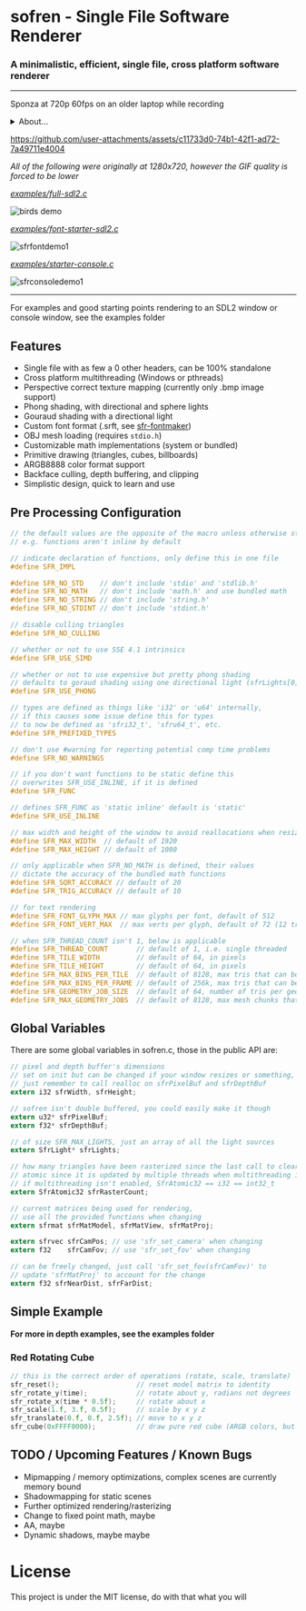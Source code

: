 # sofren - Single File Software Renderer

### A minimalistic, efficient, single file, cross platform software renderer

---

Sponza at 720p 60fps on an older laptop while recording
<details>
  <summary>About...</summary>
  The model was loading using raylib's LoadModel function and then converted to sofren's structs,
  and the textures were resized down to 128x128 from 1024x1024 (from profiling, like 40% of the
  program's time was just from cache misses so this was the "fix", mipmapping is on the TODO list).
</details>

https://github.com/user-attachments/assets/c11733d0-74b1-42f1-ad72-7a49711e4004

*All of the following were originally at 1280x720, however the GIF quality is forced to be lower*

[*examples/full-sdl2.c*](https://github.com/cyprus327/sofren/blob/main/examples/full-sdl2.c)

![birds demo](https://github.com/user-attachments/assets/73646581-9351-4320-b029-6f31cd42f79f)

[*examples/font-starter-sdl2.c*](https://github.com/cyprus327/sofren/blob/main/examples/font-starter-sdl2.c)

![sfrfontdemo1](https://github.com/user-attachments/assets/87f62598-b39e-4d04-b19d-0f97ddba1622)

[*examples/starter-console.c*](https://github.com/cyprus327/sofren/blob/main/examples/tex-starter-sdl2.c)

![sfrconsoledemo1](https://github.com/user-attachments/assets/36b51566-7893-4729-a498-b18c6569ea83)

---

For examples and good starting points rendering to an SDL2 window or console window, see the examples folder

## Features
- Single file with as few a 0 other headers, can be 100% standalone
- Cross platform multithreading (Windows or pthreads)
- Perspective correct texture mapping (currently only .bmp image support)
- Phong shading, with directional and sphere lights
- Gouraud shading with a directional light
- Custom font format (.srft, see [sfr-fontmaker]([https://g](https://github.com/cyprus327/sfr-fontmaker)))
- OBJ mesh loading (requires `stdio.h`)
- Customizable math implementations (system or bundled)
- Primitive drawing (triangles, cubes, billboards)
- ARGB8888 color format support
- Backface culling, depth buffering, and clipping
- Simplistic design, quick to learn and use

## Pre Processing Configuration 
```c
// the default values are the opposite of the macro unless otherwise stated,
// e.g. functions aren't inline by default

// indicate declaration of functions, only define this in one file
#define SFR_IMPL

#define SFR_NO_STD    // don't include 'stdio' and 'stdlib.h'
#define SFR_NO_MATH   // don't include 'math.h' and use bundled math
#define SFR_NO_STRING // don't include 'string.h'
#define SFR_NO_STDINT // don't include 'stdint.h'

// disable culling triangles
#define SFR_NO_CULLING

// whether or not to use SSE 4.1 intrinsics
#define SFR_USE_SIMD

// whether or not to use expensive but pretty phong shading
// defaults to goraud shading using one directional light (sfrLights[0]) otherwise
#define SFR_USE_PHONG

// types are defined as things like 'i32' or 'u64' internally,
// if this causes some issue define this for types
// to now be defined as 'sfri32_t', 'sfru64_t', etc.
#define SFR_PREFIXED_TYPES

// don't use #warning for reporting potential comp time problems
#define SFR_NO_WARNINGS

// if you don't want functions to be static define this
// overwrites SFR_USE_INLINE, if it is defined
#define SFR_FUNC

// defines SFR_FUNC as 'static inline' default is 'static'
#define SFR_USE_INLINE

// max width and height of the window to avoid reallocations when resizing
#define SFR_MAX_WIDTH  // default of 1920
#define SFR_MAX_HEIGHT // default of 1080

// only applicable when SFR_NO_MATH is defined, their values
// dictate the accuracy of the bundled math functions
#define SFR_SQRT_ACCURACY // default of 20
#define SFR_TRIG_ACCURACY // default of 10

// for text rendering
#define SFR_FONT_GLYPH_MAX // max glyphs per font, default of 512
#define SFR_FONT_VERT_MAX  // max verts per glyph, default of 72 (12 tris)

// when SFR_THREAD_COUNT isn't 1, below is applicable
#define SFR_THREAD_COUNT       // default of 1, i.e. single threaded
#define SFR_TILE_WIDTH         // default of 64, in pixels
#define SFR_TILE_HEIGHT        // default of 64, in pixels
#define SFR_MAX_BINS_PER_TILE  // default of 8128, max tris that can be rendered on one screen tile 
#define SFR_MAX_BINS_PER_FRAME // default of 256k, max tris that can be rendered per frame
#define SFR_GEOMETRY_JOB_SIZE  // default of 64, number of tris per geometry job
#define SFR_MAX_GEOMETRY_JOBS  // default of 8128, max mesh chunks that can be processed per frame
```

## Global Variables

There are some global variables in sofren.c, those in the public API are:

```c
// pixel and depth buffer's dimensions
// set on init but can be changed if your window resizes or something,
// just remember to call realloc on sfrPixelBuf and sfrDepthBuf
extern i32 sfrWidth, sfrHeight;

// sofren isn't double buffered, you could easily make it though
extern u32* sfrPixelBuf;
extern f32* sfrDepthBuf;

// of size SFR_MAX_LIGHTS, just an array of all the light sources
extern SfrLight* sfrLights;

// how many triangles have been rasterized since the last call to clear
// atomic since it is updated by multiple threads when multithreading is enabled
// if multithreading isn't enabled, SfrAtomic32 == i32 == int32_t
extern SfrAtomic32 sfrRasterCount;

// current matrices being used for rendering,
// use all the provided functions when changing
extern sfrmat sfrMatModel, sfrMatView, sfrMatProj;

extern sfrvec sfrCamPos; // use 'sfr_set_camera' when changing
extern f32    sfrCamFov; // use 'sfr_set_fov' when changing

// can be freely changed, just call 'sfr_set_fov(sfrCamFov)' to
// update 'sfrMatProj' to account for the change
extern f32 sfrNearDist, sfrFarDist;
```

## Simple Example

**For more in depth examples, see the examples folder**

### Red Rotating Cube
```c
// this is the correct order of operations (rotate, scale, translate)
sfr_reset();                   // reset model matrix to identity
sfr_rotate_y(time);            // rotate about y, radians not degrees
sfr_rotate_x(time * 0.5f);     // rotate about x
sfr_scale(1.f, 3.f, 0.5f);     // scale by x y z
sfr_translate(0.f, 0.f, 2.5f); // move to x y z
sfr_cube(0xFFFF0000);          // draw pure red cube (ARGB colors, but A currently unused)
``` 

## TODO / Upcoming Features / Known Bugs
- Mipmapping / memory optimizations, complex scenes are currently memory bound
- Shadowmapping for static scenes
- Further optimized rendering/rasterizing
- Change to fixed point math, maybe
- AA, maybe
- Dynamic shadows, maybe maybe

# License
This project is under the MIT license, do with that what you will
